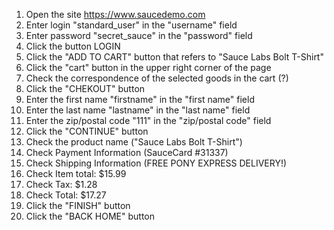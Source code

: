 1. Open the site https://www.saucedemo.com
2. Enter login "standard_user" in the "username" field
3. Enter password "secret_sauce" in the "password" field
4. Click the button LOGIN
5. Click the "ADD TO CART" button that refers to "Sauce Labs Bolt T-Shirt" 
6. Click the "cart" button in the upper right corner of the page
7. Check the correspondence of the selected goods in the cart  (?)
8. Click the "CHEKOUT" button
9. Enter the first name "firstname" in the "first name" field 
10. Enter the last name "lastname" in the "last name" field 
11. Enter the zip/postal code "111" in the "zip/postal code" field
12. Click the "CONTINUE" button
13. Check the product name ("Sauce Labs Bolt T-Shirt")
14. Check Payment Information (SauceCard #31337)
15. Check Shipping Information (FREE PONY EXPRESS DELIVERY!)
16. Check Item total: $15.99 
17. Check Tax: $1.28 
18. Check Total: $17.27 
19. Click the "FINISH" button 
20. Click the "BACK HOME" button 